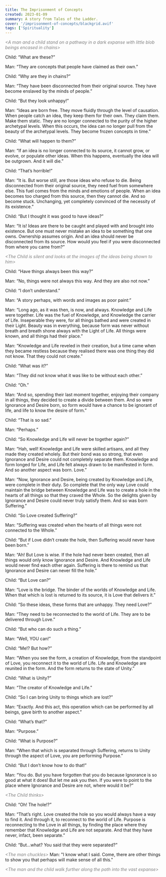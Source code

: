 ```yaml
---
title: The Imprisonment of Concepts
created: 2023-01-09
summary: A story from Tales of the Ladder.
cover: '/imprisonment-of-concepts/blackgrid.avif'
tags: ['Spirituality']
---
```


<span style="color:grey"><i>&#60;A man and a child stand on a pathway in a dark expanse with little blob beings encased in chains&gt;</i></span>

Child: “What are these?”

Man: “They are concepts that people have claimed as their own.”

Child: “Why are they in chains?”

Man: “They have been disconnected from their original source. They have become enslaved by the minds of people.”

Child: “But they look unhappy!”

Man: “Ideas are born free. They move fluidly through the level of causation. When people catch an idea, they keep them for their own. They claim them. Make them static. They are no longer connected to the purity of the higher archetypal levels. When this occurs, the idea can no longer pull from the beauty of the archetypal levels. They become frozen concepts in time.”

Child: “What will happen to them?”

Man: “If an idea is no longer connected to its source, it cannot grow, or evolve, or populate other ideas. When this happens, eventually the idea will be outgrown. And it will die.”

Child: “That’s horrible!”

Man: “It is. But worse still, are those ideas who refuse to die. Being disconnected from their original source, they need fuel from somewhere else. This fuel comes from the minds and emotions of people. When an idea becomes too charged from this source, then they cannot die. And so become stuck. Unchanging, yet completely convinced of the necessity of its existence.”

Child: “But I thought it was good to have ideas?”

Man: “It is! Ideas are there to be caught and played with and brought into existence. But one must never mistake an idea to be something that one owns. Ownership assumes origin. And an idea should never be disconnected from its source. How would you feel if you were disconnected from where you came from?”

<span style="color:grey"><i>&#60;The Child is silent and looks at the images of the ideas being shown to him&gt;</i></span>

Child: “Have things always been this way?”

Man: “No, things were not always this way. And they are also not now.”

Child: “I don’t understand.”

Man: “A story perhaps, with words and images as poor paint:”

Man: “Long ago, as it was then, is now, and always. Knowledge and Life were together. Life was the fuel of Knowledge, and Knowledge the carrier of Life. Inseperable they were, for all things bathed and were created in their Light. Beauty was in everything, because form was never without breath and breath shone always with the Light of Life. All things were known, and all things had their place.”

Man: “Knowledge and Life reveled in their creation, but a time came when they became restless because they realised there was one thing they did not know. That they could not create.”

Child: “What was it?”

Man: “They did not know what it was like to be without each other.”

Child: “Oh.”

Man: “And so, spending their last moment together, enjoying their company in all things, they decided to create a divide between them. And so were Ignorance and Desire born, so form would have a chance to be ignorant of life, and life to know the desire of form.”

Child: “That is so sad.”

Man: “Perhaps.”

Child: “So Knowledge and Life will never be together again?”

Man: “Hah, well! Knowledge and Life were skilled artisans, and all they made they created wholely. But their bond was so strong, that even Ignorance and Desire could not completely separate them. Knowledge and form longed for Life, and Life felt always drawn to be manifested in form. And so another aspect was born. Love.”

Man: “Now, Ignorance and Desire, being created by Knowledge and Life, were complete in their duty. So complete that the only way Love could maintain the bridge between Knowledge and Life was to create a hole in the hearts of all things so that they craved the Whole. So the delights given by Ignorance and Desire could never truly satisfy them. And so was born Suffering.”

Child: “So Love created Suffering?”

Man: “Suffering was created when the hearts of all things were not connected to the Whole.”

Child: “But if Love didn’t create the hole, then Suffering would never have been born.”

Man: “Ah! But Love is wise. If the hole had never been created, then all things would only know Ignorance and Desire. And Knowledge and Life would never find each other again. Suffering is there to remind us that Ignorance and Desire can never fill the hole.”

Child: “But Love can?”

Man: “Love is the bridge. The binder of the worlds of Knowledge and Life. When that which is lost is returned to its source, it is Love that delivers it.”

Child: “So these ideas, these forms that are unhappy. They need Love?”

Man: “They need to be reconnected to the world of Life. They are to be delivered through Love.”

Child: “But who can do such a thing.”

Man: “Well, YOU can!”

Child: “Me!? But how?”

Man: “When you see the form, a creation of Knowledge, from the standpoint of Love, you reconnect it to the world of Life. Life and Knowledge are reunited in the form. And the form returns to the state of Unity.”

Child: “What is Unity?”

Man: “The creator of Knowledge and Life.”

Child: “So I can bring Unity to things which are lost?”

Man: “Exactly. And this act, this operation which can be performed by all beings, gave birth to another aspect.”

Child: “What’s that?”

Man: “Purpose.”

Child: “What is Purpose?”

Man: “When that which is separated through Suffering, returns to Unity through the aspect of Love, you are performing Purpose.”

Child: “But I don’t know how to do that!”

Man: “You do. But you have forgotten that you do because Ignorance is so good at what it does! But let me ask you then. If you were to point to the place where Ignorance and Desire are not, where would it be?”

<span style="color:grey"><i>&#60;The Child thinks&gt;</i></span>

Child: “Oh! The hole!?”

Man: “That’s right. Love created the hole so you would always have a way to find it. And through it, to reconnect to the world of Life. Purpose is reconnecting to the Love in all things, by finding the place where they remember that Knowledge and Life are not separate. And that they have never, infact, been separate.”

Child: “But…what? You said that they were separated?"

<span style="color:grey"><i>&#60;The man chuckles&gt;</i></span> Man: "I know what I said. 
Come, there are other things to show you that perhaps will make sense of all this."

<span style="color:grey"><i>&#60;The man and the child walk further along the path into the vast expanse&gt;</i></span>
